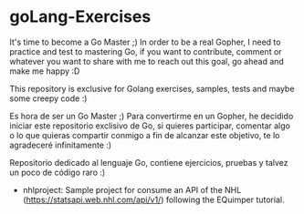 # goLang-Exercises
 It's time to become a Go Master ;)
In order to be a real Gopher, I need to practice and test to mastering Go, if you want to contribute, comment or whatever you want to share with me to reach out this goal, go ahead and make me happy :D

This repository is exclusive for Golang exercises, samples, tests and maybe some creepy code :)
 
Es hora de ser un Go Master ;)
Para convertirme en un Gopher, he decidido iniciar este repositorio exclisivo de Go, si quieres participar, comentar algo o lo que quieras compartir conmigo a fin de alcanzar este objetivo, te lo agradeceré infinitamente :) 

Repositorio dedicado al lenguaje Go, contiene ejercicios, pruebas y talvez un poco de código raro :)


- nhlproject: Sample project for consume an API of the NHL (https://statsapi.web.nhl.com/api/v1/) following the EQuimper tutorial.
